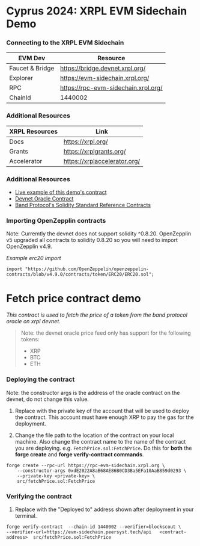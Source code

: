 # Cyprus 2024: XRPL EVM Sidechain Demo

### Connecting to the XRPL EVM Sidechain
|EVM Dev|Resource|
|---|---|
|Faucet & Bridge|https://bridge.devnet.xrpl.org/|
|Explorer|https://evm-sidechain.xrpl.org/|
|RPC|https://rpc-evm-sidechain.xrpl.org/|
|ChainId|1440002|

### Additional Resources
|XRPL Resources|Link|
|---|---|
|Docs|https://xrpl.org/|
|Grants|https://xrplgrants.org/|
|Accelerator|https://xrplaccelerator.org/|


### Additional Resources
- [Live example of this demo's contract](https://evm-sidechain.peersyst.tech/address/0x7ce495Da782D61BFaDA81e62462d42200cEd760E/read-contract#address-tabs)
- [Devnet Oracle Contract](https://evm-sidechain.xrpl.org/address/0xdE2022A8aB68AE86B0CD3Ba5EFa10AaB859d0293/read-contract#address-tabs)
- [Band Protocol's Solidity Standard Reference Contracts](https://github.com/bandprotocol/band-std-reference-contracts-solidity)

### Importing OpenZepplin contracts
Note: Curremtly the devnet does not support solidity ^0.8.20. OpenZepplin v5 upgraded all contracts to solidity 0.8.20 so you will need to import OpenZepplin v4.9. 

*Example erc20 import*

`import "https://github.com/OpenZeppelin/openzeppelin-contracts/blob/v4.9.0/contracts/token/ERC20/ERC20.sol";`


# Fetch price contract demo

*This contract is used to fetch the price of a token from the band protocol oracle on xrpl devnet.* 

> Note: the devnet oracle price feed only has support for the following tokens:
> 
> - XRP
> - BTC
> - ETH
>

### Deploying the contract

Note: the constructor args is the address of the oracle contract on the devnet, do not change this value.

1. Replace <private-key> with the private key of the account that will be used to deploy the contract. This account must have enough XRP to pay the gas for the deployment. 

2. Change the file path to the location of the contract on your local machine. Also change the contract name to the name of the contract you are deploying. e.g. `FetchPrice.sol:FetchPrice`. Do this for **both** the **forge create** and **forge verify-contract commands**.





```
forge create --rpc-url https://rpc-evm-sidechain.xrpl.org \
    --constructor-args 0xdE2022A8aB68AE86B0CD3Ba5EFa10AaB859d0293 \
    --private-key <private-key> \
    src/fetchPrice.sol:FetchPrice
```

### Verifying the contract

1. Replace <contract-address> with the "Deployed to" address shown after deployment in your terminal.

```
forge verify-contract  --chain-id 1440002 --verifier=blockscout \
--verifier-url=https://evm-sidechain.peersyst.tech/api   <contract-address>  src/fetchPrice.sol:FetchPrice
```
